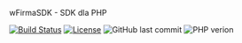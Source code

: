 wFirmaSDK - SDK dla PHP

[![Build Status](http://jenkins.webzzmaster.pl:8080/buildStatus/icon?job=wFirmaSDK)](http://jenkins.webzzmaster.pl:8080/job/wFirmaSDK/) [![License](https://img.shields.io/badge/License-Apache%202.0-blue.svg)](https://opensource.org/licenses/Apache-2.0) ![GitHub last commit](https://img.shields.io/github/last-commit/google/skia.svg?style=plastic) ![PHP verion](https://img.shields.io/badge/PHP%20ver.-%3E%3D7.0-blue.svg?style=plastic)

